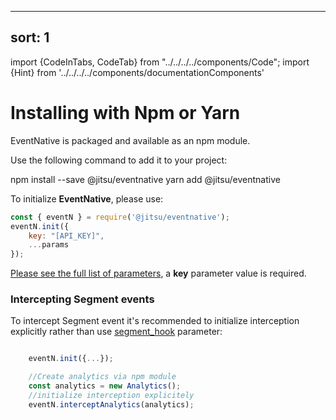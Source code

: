 
---
sort: 1
---

import {CodeInTabs, CodeTab} from "../../../../components/Code";
import {Hint} from '../../../../components/documentationComponents'

# Installing with Npm or Yarn

EventNative is packaged and available as an npm module.

Use the following command to add it to your project:

<CodeInTabs>
    <CodeTab title="npm" lang="bash">
        npm install --save @jitsu/eventnative
    </CodeTab>
    <CodeTab title="yarn" lang="javascript">
        yarn add @jitsu/eventnative
    </CodeTab>
</CodeInTabs>

To initialize **EventNative**, please use:

```javascript
const { eventN } = require('@jitsu/eventnative');
eventN.init({
    key: "[API_KEY]",
    ...params
});
```
<Hint>
    <a href="/docs/sending-data/javascript-reference/initialization-parameters">Please see the full list of parameters</a>, a <b>key</b> parameter value is required.
</Hint>

### Intercepting Segment events

To intercept Segment event it's recommended to initialize interception explicitly rather than use [segment_hook](/docs/sending-data/javascript-reference/initialization-parameters) parameter:

```javascript

    eventN.init({...});

    //Create analytics via npm module
    const analytics = new Analytics();
    //initialize interception explicitely
    eventN.interceptAnalytics(analytics);

```



